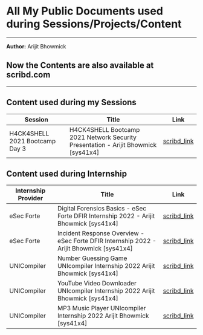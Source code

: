 # All My Public Documents used during Sessions/Projects/Content
---
**Author:** Arijit Bhowmick

Now the Contents are also available at **scribd.com**
---
---
## Content used during my Sessions

| Session | Title | Link |
|-|-|-|
| H4CK4SHELL 2021 Bootcamp Day 3 | H4CK4SHELL Bootcamp 2021 Network Security Presentation - Arijit Bhowmick [sys41x4] | [scribd_link](https://www.scribd.com/document/596453190/H4CK4SHELL-Bootcamp-2021-Network-Security-Presentation-Arijit-Bhowmick-sys41x4) |


## Content used during Internship

|Internship Provider | Title | Link |
|-|-|-|
| eSec Forte | Digital Forensics Basics - eSec Forte DFIR Internship 2022 - Arijit Bhowmick [sys41x4] | [scribd_link](https://www.scribd.com/document/596465600/Digital-Forensics-Basics-eSec-Forte-DFIR-Internship-2022-Arijit-Bhowmick-sys41x4) |
| eSec Forte | Incident Response Overview - eSec Forte DFIR Internship 2022 - Arijit Bhowmick [sys41x4] | [scribd_link](https://www.scribd.com/document/596467671/Incident-Response-Overview-eSec-Forte-DFIR-Internship-2022-Arijit-Bhowmick-sys41x4) |
| UNICompiler | Number Guessing Game UNIcompiler Internship 2022 Arijit Bhowmick [sys41x4] | [scribd_link](https://www.scribd.com/document/596458160/Number-Guessing-Game-UNIcompiler-Internship-2022-Arijit-Bhowmick-sys41x4) |
| UNICompiler | YouTube Video Downloader UNIcompiler Internship 2022 Arijit Bhowmick [sys41x4] | [scribd_link](https://www.scribd.com/document/596458154/YouTube-Video-Downloader-UNIcompiler-Internship-2022-Arijit-Bhowmick-sys41x4) |
| UNICompiler | MP3 Music Player UNIcompiler Internship 2022 Arijit Bhowmick [sys41x4] | [scribd_link](https://www.scribd.com/document/596458156/MP3-Music-Player-UNIcompiler-Internship-2022-Arijit-Bhowmick-sys41x4) |

